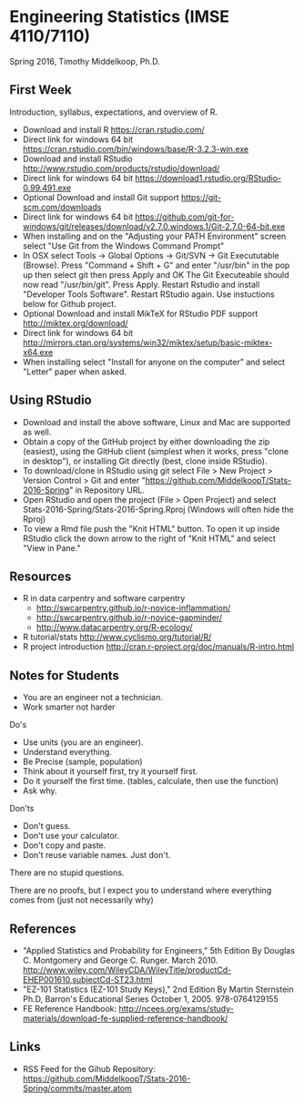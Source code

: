 # Engineering Statistics (IMSE 4110/7110)
Spring 2016, Timothy Middelkoop, Ph.D.

## First Week

Introduction, syllabus, expectations, and overview of R.

 * Download and install R https://cran.rstudio.com/
  * Direct link for windows 64 bit https://cran.rstudio.com/bin/windows/base/R-3.2.3-win.exe
 * Download and install RStudio http://www.rstudio.com/products/rstudio/download/ 
  * Direct link for windows 64 bit https://download1.rstudio.org/RStudio-0.99.491.exe
 * Optional Download and install Git support https://git-scm.com/downloads
  * Direct link for windows 64 bit https://github.com/git-for-windows/git/releases/download/v2.7.0.windows.1/Git-2.7.0-64-bit.exe
  * When installing and on the "Adjusting your PATH Environment" screen select "Use Git from the Windows Command Prompt"
  * In OSX select Tools -> Global Options -> Git/SVN -> Git Execututable (Browse).  Press "Command + Shift + G" and enter "/usr/bin" in the pop up then select git then press Apply and OK The Git Executeable should now read "/usr/bin/git". Press Apply.  Restart Rstudio and install "Developer Tools Software".  Restart RStudio again.  Use instuctions below for Github project.
 * Optional Download and install MikTeX for RStudio PDF support http://miktex.org/download/
  * Direct link for windows 64 bit http://mirrors.ctan.org/systems/win32/miktex/setup/basic-miktex-x64.exe
  * When installing select "Install for anyone on the computer" and select "Letter" paper when asked.


## Using RStudio

 * Download and install the above software, Linux and Mac are supported as well.
 * Obtain a copy of the GitHub project by either downloading the zip (easiest), using the GitHub client (simplest when it works, press "clone in desktop"), or installing Git directly (best, clone inside RStudio).
  * To download/clone in RStudio using git select File > New Project > Version Control > Git and enter "https://github.com/MiddelkoopT/Stats-2016-Spring" in Repository URL.
 * Open RStudio and open the project (File > Open Project) and select Stats-2016-Spring/Stats-2016-Spring.Rproj (Windows will often hide the Rproj)
 * To view a Rmd file push the "Knit HTML" button.  To open it up inside RStudio click the down arrow to the right of "Knit HTML" and select "View in Pane."

## Resources

 * R in data carpentry and software carpentry 
    * http://swcarpentry.github.io/r-novice-inflammation/
    * http://swcarpentry.github.io/r-novice-gapminder/
    * http://www.datacarpentry.org/R-ecology/
 * R tutorial/stats http://www.cyclismo.org/tutorial/R/
 * R project introduction http://cran.r-project.org/doc/manuals/R-intro.html

## Notes for Students

 * You are an engineer not a technician.
 * Work smarter not harder

Do's

 * Use units (you are an engineer).
 * Understand everything.
 * Be Precise (sample, population)
 * Think about it yourself first, try it yourself first.
 * Do it yourself the first time. (tables, calculate, then use the function)
 * Ask why.

Don'ts

 * Don't guess.
 * Don't use your calculator.
 * Don't copy and paste.
 * Don't reuse variable names. Just don't.

There are no stupid questions.

There are no proofs, but I expect you to understand where everything comes from (just not necessarily why)

## References

 * "Applied Statistics and Probability for Engineers," 5th Edition By Douglas C. Montgomery and George C. Runger.  March 2010. http://www.wiley.com/WileyCDA/WileyTitle/productCd-EHEP001610,subjectCd-ST23.html
 * "EZ-101 Statistics (EZ-101 Study Keys)," 2nd Edition By Martin Sternstein Ph.D, Barron's Educational Series October 1, 2005. 978-0764129155
 * FE Reference Handbook: http://ncees.org/exams/study-materials/download-fe-supplied-reference-handbook/

## Links
 * RSS Feed for the Gihub Repository: https://github.com/MiddelkoopT/Stats-2016-Spring/commits/master.atom 
